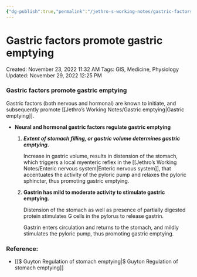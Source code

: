 ```yaml
---
{"dg-publish":true,"permalink":"/jethro-s-working-notes/gastric-factors-promote-gastric-emptying/","dgPassFrontmatter":true}
---
```



# Gastric factors promote gastric emptying

Created: November 23, 2022 11:32 AM
Tags: GIS, Medicine, Physiology
Updated: November 29, 2022 12:25 PM

### Gastric factors promote gastric emptying

Gastric factors (both nervous and hormonal) are known to initiate, and subsequently promote [[Jethro’s Working Notes/Gastric emptying\|Gastric emptying]].

- **************************************************************************************************************************************************Neural and hormonal gastric factors regulate gastric emptying**************************************************************************************************************************************************
    1. *******************************Extent of stomach filling, or gastric volume determines gastric emptying.*******************************
        
        Increase in gastric volume, results in distension of the stomach, which triggers a local myenteric reflex in the [[Jethro’s Working Notes/Enteric nervous system\|Enteric nervous system]], that accentuates the activity of the pyloric pump and relaxes the pyloric sphincter, thus promoting gastric emptying.
        
    2. ********************************************************************Gastrin has mild to moderate activity to stimulate gastric emptying.********************************************************************
        
        Distension of the stomach as well as presence of partially digested protein stimulates G cells in the pylorus to release gastrin.
        
        Gastrin enters circulation and returns to the stomach, and mildly stimulates the pyloric pump, thus promoting gastric emptying.
        

### Reference:

- [[$ Guyton  Regulation of stomach emptying\|$ Guyton  Regulation of stomach emptying]]